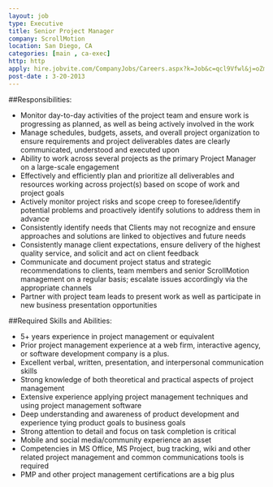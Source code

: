 ```yaml
---
layout: job
type: Executive
title: Senior Project Manager
company: ScrollMotion
location: San Diego, CA
categories: [main , ca-exec]
http: http
apply: hire.jobvite.com/CompanyJobs/Careers.aspx?k=Job&c=qcl9Vfwl&j=oZmfXfwh
post-date : 3-20-2013
---
```


##Responsibilities:

* Monitor day-to-day activities of the project team and ensure work is progressing as planned, as well as being actively involved in the work
* Manage schedules, budgets, assets, and overall project organization to ensure requirements and project deliverables dates are clearly communicated, understood and executed upon
* Ability to work across several projects as the primary Project Manager on a large-scale engagement
* Effectively and efficiently plan and prioritize all deliverables and resources working across project(s) based on scope of work and project goals
* Actively monitor project risks and scope creep to foresee/identify potential problems and proactively identify solutions to address them in advance
* Consistently identify needs that Clients may not recognize and ensure approaches and solutions are linked to objectives and future needs
* Consistently manage client expectations, ensure delivery of the highest quality service, and solicit and act on client feedback
* Communicate and document project status and strategic recommendations to clients, team members and senior ScrollMotion management on a regular basis; escalate issues accordingly via the appropriate channels
* Partner with project team leads to present work as well as participate in new business presentation opportunities

##Required Skills and Abilities:

* 5+ years experience in project management or equivalent
* Prior project management experience at a web firm, interactive agency, or software development company is a plus.
* Excellent verbal, written, presentation, and interpersonal communication skills
* Strong knowledge of both theoretical and practical aspects of project management
* Extensive experience applying project management techniques and using project management software
* Deep understanding and awareness of product development and experience tying product goals to business goals
* Strong attention to detail and focus on task completion is critical
* Mobile and social media/community experience an asset
* Competencies in MS Office, MS Project, bug tracking, wiki and other related project management and common communications tools is required
* PMP and other project management certifications are a big plus
